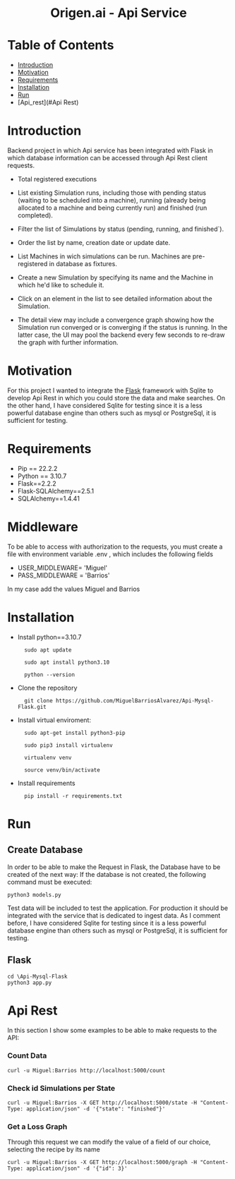 <h1 align="center"> Origen.ai - Api Service </h1>

# Table of Contents
- [Introduction](#Introduction)
- [Motivation](#Motivation)
- [Requirements](#Requirements)
- [Installation](#Installation)
- [Run](#Run)
- [Api_rest](#Api Rest)

# Introduction
Backend project in which Api service has been integrated with Flask in which database information can be accessed through Api Rest client requests.

- Total registered executions
- List existing Simulation runs, including those with pending status (waiting to be scheduled into a machine), running (already being allocated to a machine and being currently run) and finished (run completed).

- Filter the list of Simulations by status (pending, running, and finished`).

- Order the list by name, creation date or update date.

- List Machines in wich simulations can be run. Machines are pre-registered in database as fixtures.

- Create a new Simulation by specifying its name and the Machine in which he'd like to schedule it.

- Click on an element in the list to see detailed information about the Simulation.

- The detail view may include a convergence graph showing how the Simulation run converged or is converging if the status is running. In the latter case, the UI may pool the backend every few seconds to re-draw the graph with further information.

# Motivation
For this project I wanted to integrate the [Flask](https://flask.palletsprojects.com/en/2.2.x/) framework with Sqlite to develop Api Rest in which you could store the data and make searches.
On the other hand, I have considered Sqlite for testing since it is a less powerful database engine than others such as mysql or PostgreSql, it is sufficient for testing.


# Requirements
- Pip == 22.2.2
- Python == 3.10.7
- Flask==2.2.2
- Flask-SQLAlchemy==2.5.1
- SQLAlchemy==1.4.41

# Middleware
To be able to access with authorization to the requests, you must create a file with environment variable .env , which includes the following fields

- USER_MIDDLEWARE= 'Miguel'
- PASS_MIDDLEWARE = 'Barrios'

In my case add the values Miguel and Barrios
# Installation
- Install python==3.10.7

        sudo apt update

        sudo apt install python3.10

        python --version

- Clone the repository

        git clone https://github.com/MiguelBarriosAlvarez/Api-Mysql-Flask.git

- Install virtual enviroment: 

        sudo apt-get install python3-pip

        sudo pip3 install virtualenv

        virtualenv venv

        source venv/bin/activate

- Install requirements

        pip install -r requirements.txt

# Run 
## Create Database
In order to be able to make the Request in Flask, the Database have to be created of the next way: 
If the database is not created, the following command must be executed:

`python3 models.py`

Test data will be included to test the application.
For production it should be integrated with the service that is dedicated to ingest data.
As I comment before, I have considered Sqlite for testing since it is a less powerful database engine than others such as mysql or PostgreSql, it is sufficient for testing.
## Flask

    cd \Api-Mysql-Flask
    python3 app.py

# Api Rest
In this section I show some examples to be able to make requests to the API:


### Count Data

    curl -u Miguel:Barrios http://localhost:5000/count

### Check id Simulations per State


    curl -u Miguel:Barrios -X GET http://localhost:5000/state -H "Content-Type: application/json" -d '{"state": "finished"}'


### Get a Loss Graph
Through this request we can modify the value of a field of our choice, selecting the recipe by its name

    curl -u Miguel:Barrios -X GET http://localhost:5000/graph -H "Content-Type: application/json" -d '{"id": 3}'


